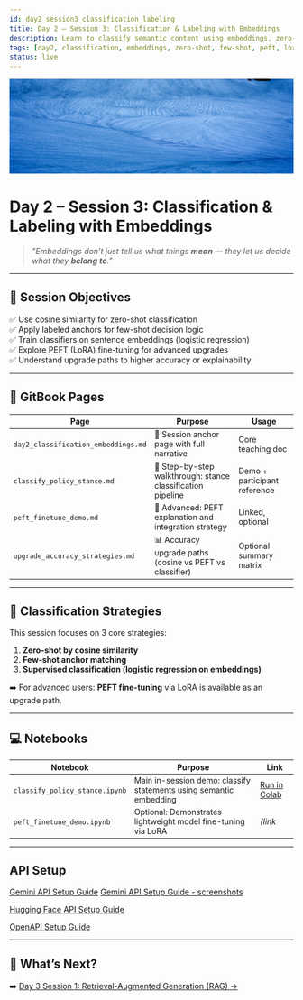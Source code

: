 ```yaml
---
id: day2_session3_classification_labeling
title: Day 2 – Session 3: Classification & Labeling with Embeddings
description: Learn to classify semantic content using embeddings, zero-shot similarity, and fine-tuned classifiers in policy, stance, and social science research
tags: [day2, classification, embeddings, zero-shot, few-shot, peft, lora]
status: live
---
```


![fig_day2_session3_header](../shared_assets/visuals/images/fig_day2_session3_header.png)


# Day 2 – Session 3: Classification & Labeling with Embeddings

> _"Embeddings don’t just tell us what things **mean** — they let us decide what they **belong to**."_  

---

## 🎯 Session Objectives

✅ Use cosine similarity for zero-shot classification  
✅ Apply labeled anchors for few-shot decision logic  
✅ Train classifiers on sentence embeddings (logistic regression)  
✅ Explore PEFT (LoRA) fine-tuning for advanced upgrades  
✅ Understand upgrade paths to higher accuracy or explainability  

---

## 📘 GitBook Pages

| Page | Purpose | Usage |
|------|---------|--------|
| `day2_classification_embeddings.md` | 🧭 Session anchor page with full narrative | Core teaching doc |
| `classify_policy_stance.md` | 🧠 Step-by-step walkthrough: stance classification pipeline | Demo + participant reference |
| `peft_finetune_demo.md` | 🔬 Advanced: PEFT explanation and integration strategy | Linked, optional |
| `upgrade_accuracy_strategies.md` | 📊 Accuracy upgrade paths (cosine vs PEFT vs classifier) | Optional summary matrix |

---

## 🧠 Classification Strategies

This session focuses on 3 core strategies:

1. **Zero-shot by cosine similarity**
2. **Few-shot anchor matching**
3. **Supervised classification (logistic regression on embeddings)**

➡️ For advanced users: **PEFT fine-tuning** via LoRA is available as an upgrade path.

---

## 💻 Notebooks

| Notebook | Purpose | Link |
|----------|---------|------|
| `classify_policy_stance.ipynb` | Main in-session demo: classify statements using semantic embedding | [Run in Colab](https://colab.research.google.com/github/MariaAise/test/blob/main/classify_policy_stance.ipynb) |
| `peft_finetune_demo.ipynb` | Optional: Demonstrates lightweight model fine-tuning via LoRA | *(link*

---
## API Setup

[Gemini API Setup Guide](Gemini_API_Setup_Guide.md)
[Gemini API Setup Guide - screenshots](using_gemini_api_colab.md)

[Hugging Face API Setup Guide](huggingface_api_setup_colab.md)


[OpenAPI Setup Guide](openai_api_setup_colab.md)

---
## 🔮 What’s Next?

➡️ [Day 3 Session 1: Retrieval-Augmented Generation (RAG) →](dday3s1_schedule.md)